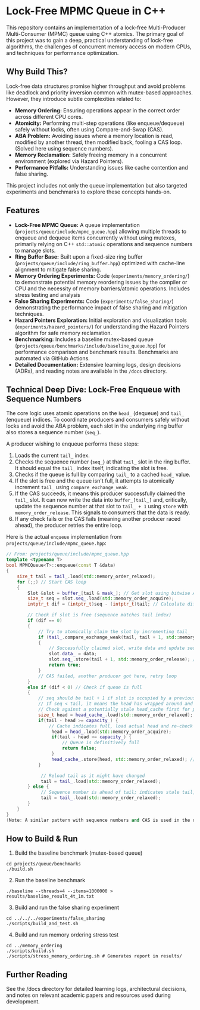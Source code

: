 # Lock-Free MPMC Queue in C++

This repository contains an implementation of a lock-free Multi-Producer Multi-Consumer (MPMC) queue using C++ atomics. The primary goal of this project was to gain a deep, practical understanding of lock-free algorithms, the challenges of concurrent memory access on modern CPUs, and techniques for performance optimization.

## Why Build This?

Lock-free data structures promise higher throughput and avoid problems like deadlock and priority inversion common with mutex-based approaches. However, they introduce subtle complexities related to:
* **Memory Ordering:** Ensuring operations appear in the correct order across different CPU cores.
* **Atomicity:** Performing multi-step operations (like enqueue/dequeue) safely without locks, often using Compare-and-Swap (CAS).
* **ABA Problem:** Avoiding issues where a memory location is read, modified by another thread, then modified back, fooling a CAS loop. (Solved here using sequence numbers).
* **Memory Reclamation:** Safely freeing memory in a concurrent environment (explored via Hazard Pointers).
* **Performance Pitfalls:** Understanding issues like cache contention and false sharing.

This project includes not only the queue implementation but also targeted experiments and benchmarks to explore these concepts hands-on.

## Features

* **Lock-Free MPMC Queue:** A queue implementation (`projects/queue/include/mpmc_queue.hpp`) allowing multiple threads to enqueue and dequeue items concurrently without using mutexes, primarily relying on C++ `std::atomic` operations and sequence numbers to manage slots.
* **Ring Buffer Base:** Built upon a fixed-size ring buffer (`projects/queue/include/ring_buffer.hpp`) optimized with cache-line alignment to mitigate false sharing.
* **Memory Ordering Experiments:** Code (`experiments/memory_ordering/`) to demonstrate potential memory reordering issues by the compiler or CPU and the necessity of memory barriers/atomic operations. Includes stress testing and analysis 
* **False Sharing Experiments:** Code (`experiments/false_sharing/`) demonstrating the performance impact of false sharing and mitigation techniques.
* **Hazard Pointers Exploration:** Initial exploration and visualization tools (`experiments/hazard_pointers/`) for understanding the Hazard Pointers algorithm for safe memory reclamation.
* **Benchmarking:** Includes a baseline mutex-based queue (`projects/queue/benchmarks/include/baseline_queue.hpp`) for performance comparison and benchmark results. Benchmarks are automated via GitHub Actions.
* **Detailed Documentation:** Extensive learning logs, design decisions (ADRs), and reading notes are available in the `/docs` directory.

## Technical Deep Dive: Lock-Free Enqueue with Sequence Numbers

The core logic uses atomic operations on the `head_` (dequeue) and `tail_` (enqueue) indices. To coordinate producers and consumers safely without locks and avoid the ABA problem, each slot in the underlying ring buffer also stores a sequence number (`seq_`).

A producer wishing to enqueue performs these steps:
1.  Loads the current `tail_` index.
2.  Checks the sequence number (`seq_`) at that `tail_` slot in the ring buffer. It should equal the `tail_` index itself, indicating the slot is free.
3.  Checks if the queue is full by comparing `tail_` to a cached `head_` value.
4.  If the slot is free and the queue isn't full, it attempts to atomically increment `tail_` using `compare_exchange_weak`.
5.  If the CAS succeeds, it means this producer successfully claimed the `tail_` slot. It can now write the data into `buffer_[tail_]` and, critically, update the sequence number at that slot to `tail_ + 1` using `store` with `memory_order_release`. This signals to consumers that the data is ready.
6.  If any check fails or the CAS fails (meaning another producer raced ahead), the producer retries the entire loop.

Here is the actual `enqueue` implementation from `projects/queue/include/mpmc_queue.hpp`:

```c++
// From: projects/queue/include/mpmc_queue.hpp
template <typename T>
bool MPMCQueue<T>::enqueue(const T &data)
{
    size_t tail = tail_.load(std::memory_order_relaxed);
    for (;;) // Start CAS loop
    {
        Slot &slot = buffer_[tail & mask_]; // Get slot using bitwise AND for wrap-around
        size_t seq = slot.seq_.load(std::memory_order_acquire);
        intptr_t dif = (intptr_t)seq - (intptr_t)tail; // Calculate difference

        // Check if slot is free (sequence matches tail index)
        if (dif == 0)
        {
            // Try to atomically claim the slot by incrementing tail_
            if (tail_.compare_exchange_weak(tail, tail + 1, std::memory_order_relaxed))
            {
                // Successfully claimed slot, write data and update sequence number
                slot.data_ = data;
                slot.seq_.store(tail + 1, std::memory_order_release); // Signal data is ready
                return true;
            }
            // CAS failed, another producer got here, retry loop
        }
        else if (dif < 0) // Check if queue is full
        {
            // seq should be tail + 1 if slot is occupied by a previous enqueue
            // If seq < tail, it means the head has wrapped around and caught up
            // Check against a potentially stale head_cache first for performance
            size_t head = head_cache_.load(std::memory_order_relaxed);
            if(tail - head >= capacity_) {
                // Cache indicates full, load actual head and re-check
                 head = head_.load(std::memory_order_acquire);
                 if(tail - head >= capacity_) {
                     // Queue is definitively full
                     return false;
                 }
                 head_cache_.store(head, std::memory_order_relaxed); // Update cache
            }

             // Reload tail as it might have changed
             tail = tail_.load(std::memory_order_relaxed);
        } else {
             // Sequence number is ahead of tail; indicates stale tail, reload
             tail = tail_.load(std::memory_order_relaxed);
        }
    }
}
(Note: A similar pattern with sequence numbers and CAS is used in the dequeue method for consumers.)
```
## How to Build & Run
1. Build the baseline benchmark (mutex-based queue)
```
cd projects/queue/benchmarks
./build.sh 
```

2. Run the baseline benchmark
```
./baseline --threads=4 --items=1000000 > results/baseline_result_4t_1m.txt
```

3. Build and run the false sharing experiment
```
cd ../../../experiments/false_sharing
./scripts/build_and_test.sh
```

4. Build and run memory ordering stress test
```
cd ../memory_ordering
./scripts/build.sh
./scripts/stress_memory_ordering.sh # Generates report in results/
```

## Further Reading
See the /docs directory for detailed learning logs, architectural decisions, and notes on relevant academic papers and resources used during development.
